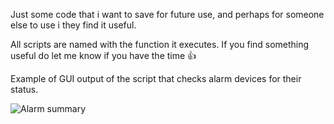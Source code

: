 Just some code that i want to save for future use, and perhaps for someone else to use i they find it useful.

All scripts are named with the function it executes.
If you find something useful do let me know if you have the time 👍




Example of GUI output of the script that checks alarm devices for their status.

![Alarm summary](https://github.com/NoUsername10/Fibaro-Homcenter-2-LUA-and-REST-api/assets/71009757/c3ae04c8-0fda-4d96-b7b2-6d58341d481b)
